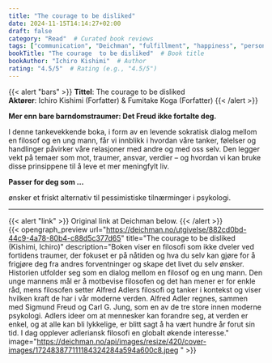 ```yaml
---
title: "The courage to be disliked"
date: 2024-11-15T14:14:27+02:00
draft: false
category: "Read"  # Curated book reviews
tags: ["communication", "Deichman", "fulfillment", "happiness", "personal development", "philosophy", "psychology", "relationships", "review", "self confidence",]
bookTitle: "The courage  to be disliked"  # Book title
bookAuthor: "Ichiro Kishimi"  # Author
rating: "4.5/5"  # Rating (e.g., "4.5/5")
---
```

{{< alert "bars" >}}
**Tittel**: The courage to be disliked
<br>
**Aktører**: Ichiro Kishimi (Forfatter) & Fumitake Koga (Forfatter)
{{< /alert >}}

**Mer enn bare barndomstraumer: Det Freud ikke fortalte deg.**

I denne tankevekkende boka, i form av en levende sokratisk dialog mellom en filosof og en ung mann, får vi innblikk i hvordan våre tanker, følelser og handlinger påvirker våre relasjoner med andre og med oss selv. Den legger vekt på temaer som mot, traumer, ansvar, verdier – og hvordan vi kan bruke disse prinsippene til å leve et mer meningfylt liv.

**Passer for deg som …**

ønsker et friskt alternativ til pessimistiske tilnærminger i psykologi.

***

{{< alert "link" >}}
Original link at Deichman below.
{{< /alert >}}
<br>
{{< opengraph_preview url="https://deichman.no/utgivelse/882cd0bd-44c9-4a78-80b4-c88d5c377d65" title="The courage to be disliked (Kishimi, Ichiro)" description="Boken viser en filosofi som ikke dveler ved fortidens traumer, der fokuset er på nåtiden og hva du selv kan gjøre for å frigjøre deg fra andres forventninger og skape det livet du selv ønsker. Historien utfolder seg som en dialog mellom en filosof og en ung mann. Den unge mannens mål er å motbevise filosofen og det han mener er for enkle råd, mens filosofen setter Alfred Adlers filosofi og tanker i kontekst og viser hvilken kraft de har i vår moderne verden. Alfred Adler regnes, sammen med Sigmund Freud og Carl G. Jung, som en av de tre store innen moderne psykologi. Adlers ideer om at mennesker kan forandre seg, at verden er enkel, og at alle kan bli lykkelige, er blitt sagt å ha vært hundre år forut sin tid. I dag opplever adleriansk filosofi en globalt økende interesse." image="https://deichman.no/api/images/resize/420/cover-images/172483877111184324284a594a600c8.jpeg    " >}}